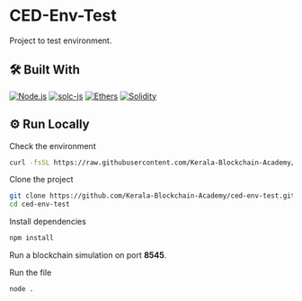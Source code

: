 # CED-Env-Test

Project to test environment.

## 🛠 Built With

[![Node.js](https://img.shields.io/badge/node.js-olivedrab?style=for-the-badge&logo=node.js&logoColor=white)](https://nodejs.org/en/)
[![solc-js](https://img.shields.io/badge/solc-darkslategray?style=for-the-badge&logo=ethereum&logoColor=white)](https://github.com/ethereum/solc-js)
[![Ethers](https://img.shields.io/badge/ethers-darkslategray?style=for-the-badge&logo=ethereum&logoColor=white)](https://docs.ethers.org/v6/)
[![Solidity](https://img.shields.io/badge/solidity-sienna?style=for-the-badge&logo=solidity&logoColor=white)](https://soliditylang.org/)

## ⚙️ Run Locally

Check the environment

```bash
curl -fsSL https://raw.githubusercontent.com/Kerala-Blockchain-Academy/ced-env-test/main/checker.sh | sh
```

Clone the project

```bash
git clone https://github.com/Kerala-Blockchain-Academy/ced-env-test.git
cd ced-env-test
```

Install dependencies

```bash
npm install
```

Run a blockchain simulation on port **8545**.

Run the file

```bash
node .
```
